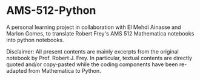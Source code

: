 # AMS-512-Python
A personal learning project in collaboration with El Mehdi Ainasse and Marlon Gomes, to translate
Robert Frey's AMS 512 Mathematica notebooks into python notebooks. 

Disclaimer: 
All present contents are mainly excerpts from the original notebook by Prof. Robert J. Frey. 
In particular, textual contents are directly quoted and/or copy-pasted while the 
coding components have been re-adapted from Mathematica to Python.
